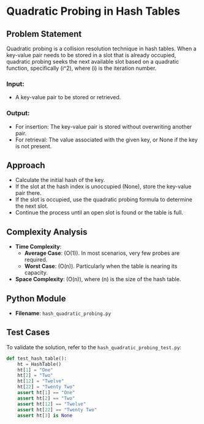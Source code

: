 
# Quadratic Probing in Hash Tables

## Problem Statement

Quadratic probing is a collision resolution technique in hash tables. When a key-value pair needs to be stored in a slot that is already occupied, quadratic probing seeks the next available slot based on a quadratic function, specifically \(i^2\), where \(i\) is the iteration number.

### Input:

- A key-value pair to be stored or retrieved.

### Output:

- For insertion: The key-value pair is stored without overwriting another pair.
- For retrieval: The value associated with the given key, or None if the key is not present.

## Approach

- Calculate the initial hash of the key.
- If the slot at the hash index is unoccupied (None), store the key-value pair there.
- If the slot is occupied, use the quadratic probing formula to determine the next slot.
- Continue the process until an open slot is found or the table is full.

## Complexity Analysis

- **Time Complexity**:
  - **Average Case**: \(O(1)\). In most scenarios, very few probes are required.
  - **Worst Case**: \(O(n)\). Particularly when the table is nearing its capacity.
- **Space Complexity**: \(O(n)\), where \(n\) is the size of the hash table.

## Python Module

- **Filename**: `hash_quadratic_probing.py`

## Test Cases

To validate the solution, refer to the `hash_quadratic_probing_test.py`:

```python
def test_hash_table():
    ht = HashTable()
    ht[1] = "One"
    ht[2] = "Two"
    ht[12] = "Twelve"
    ht[22] = "Twenty Two"
    assert ht[1] == "One"
    assert ht[2] == "Two"
    assert ht[12] == "Twelve"
    assert ht[22] == "Twenty Two"
    assert ht[3] is None
```

